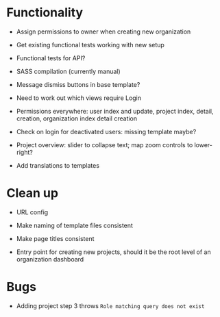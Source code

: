 # Functionality

 - Assign permissions to owner when creating new organization

 - Get existing functional tests working with new setup

 - Functional tests for API?

 - SASS compilation (currently manual)

 - Message dismiss buttons in base template?

 - Need to work out which views require Login

 - Permissions everywhere: user index and update, project index,
   detail, creation, organization index detail creation

 - Check on login for deactivated users: missing template maybe?

 - Project overview: slider to collapse text; map zoom controls to
   lower-right?

 - Add translations to templates

# Clean up

 - URL config

 - Make naming of template files consistent

 - Make page titles consistent

 - Entry point for creating new projects, should it be the root level of an
   organization dashboard

# Bugs

 - Adding project step 3 throws `Role matching query does not exist`
